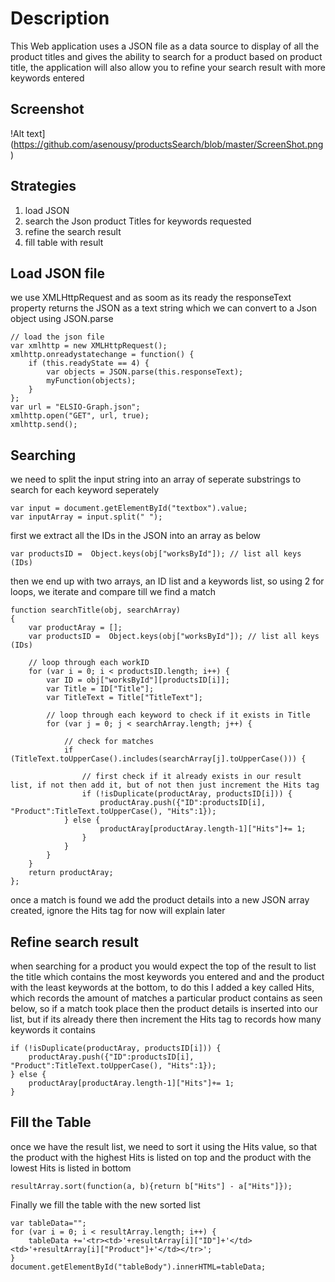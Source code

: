 # Description

This Web application uses a JSON file as a data source to display of all the product titles and gives the ability to search for a product based on product title,
the application will also allow you to refine your search result with more keywords entered


## Screenshot
!Alt text](https://github.com/asenousy/productsSearch/blob/master/ScreenShot.png)


## Strategies

1. load JSON
2. search the Json product Titles for keywords requested
3. refine the search result
4. fill table with result


## Load JSON file

we use XMLHttpRequest and as soom as its ready the responseText property returns the JSON as a text string which we can convert to a Json object using JSON.parse

```
// load the json file
var xmlhttp = new XMLHttpRequest();
xmlhttp.onreadystatechange = function() {
	if (this.readyState == 4) {
		var objects = JSON.parse(this.responseText);
		myFunction(objects);
	}
};
var url = "ELSIO-Graph.json";
xmlhttp.open("GET", url, true);
xmlhttp.send();
```


## Searching

we need to split the input string into an array of seperate substrings to search for each keyword seperately

```
var input = document.getElementById("textbox").value;
var inputArray = input.split(" ");
```

first we extract all the IDs in the JSON into an array as below

```
var productsID =  Object.keys(obj["worksById"]); // list all keys (IDs)
```

then we end up with two arrays, an ID list and a keywords list, so using 2 for loops, we iterate and compare till we find a match

```
function searchTitle(obj, searchArray)
{
	var productAray = [];
	var productsID =  Object.keys(obj["worksById"]); // list all keys (IDs)
		
	// loop through each workID 
	for (var i = 0; i < productsID.length; i++) {
		var ID = obj["worksById"][productsID[i]];
		var Title = ID["Title"];
		var TitleText = Title["TitleText"];
			
		// loop through each keyword to check if it exists in Title
		for (var j = 0; j < searchArray.length; j++) {
				
			// check for matches
			if (TitleText.toUpperCase().includes(searchArray[j].toUpperCase())) {
					
				// first check if it already exists in our result list, if not then add it, but of not then just increment the Hits tag
				if (!isDuplicate(productAray, productsID[i])) {	
					productAray.push({"ID":productsID[i], "Product":TitleText.toUpperCase(), "Hits":1});
			} else {		
					productAray[productAray.length-1]["Hits"]+= 1;
				}
			}
		}
	}
	return productAray;
};
```

once a match is found we add the product details into a new JSON array created, ignore the Hits tag for now will explain later


## Refine search result

when searching for a product you would expect the top of the result to list the title which contains the most keywords you entered and and the product with the least keywords at the bottom, to do this I added a key called Hits, which records the amount of matches a particular product contains as seen below, so if a match took place then the product details is inserted into our list, but if its already there then increment the Hits tag to records how many keywords it contains

```
if (!isDuplicate(productAray, productsID[i])) {					
	productAray.push({"ID":productsID[i], "Product":TitleText.toUpperCase(), "Hits":1});
} else {
	productAray[productAray.length-1]["Hits"]+= 1;
}
```


## Fill the Table

once we have the result list, we need to sort it using the Hits value, so that the product with the highest Hits is listed on top and the product with the lowest Hits is listed in bottom


```
resultArray.sort(function(a, b){return b["Hits"] - a["Hits"]});
```

Finally we fill the table with the new sorted list

```
var tableData="";
for (var i = 0; i < resultArray.length; i++) {
	tableData +='<tr><td>'+resultArray[i]["ID"]+'</td><td>'+resultArray[i]["Product"]+'</td></tr>';
}
document.getElementById("tableBody").innerHTML=tableData;
```



